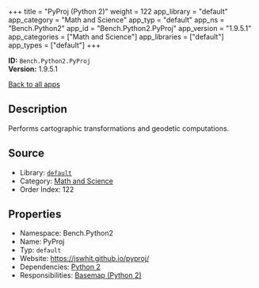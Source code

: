 ﻿+++
title = "PyProj (Python 2)"
weight = 122
app_library = "default"
app_category = "Math and Science"
app_typ = "default"
app_ns = "Bench.Python2"
app_id = "Bench.Python2.PyProj"
app_version = "1.9.5.1"
app_categories = ["Math and Science"]
app_libraries = ["default"]
app_types = ["default"]
+++

**ID:** `Bench.Python2.PyProj`  
**Version:** 1.9.5.1  
<!--more-->

[Back to all apps](/apps/)

## Description
Performs cartographic transformations and geodetic computations.

## Source

* Library: [`default`](/app_libraries/default)
* Category: [Math and Science](/app_categories/math-and-science)
* Order Index: 122

## Properties

* Namespace: Bench.Python2
* Name: PyProj
* Typ: `default`
* Website: <https://jswhit.github.io/pyproj/>
* Dependencies: [Python 2](/apps/Bench.Python2)
* Responsibilities: [Basemap (Python 2)](/apps/Bench.Python2.Basemap)

